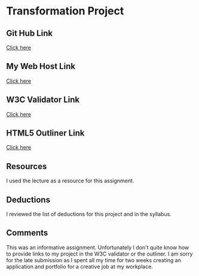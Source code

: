 # Transformation Project

## Git Hub Link
[Click here](https://github.com/lorruche/project_transformation_gibbons_lori)

## My Web Host Link
[Click here](www.lorigibbons.com/project_transformation_gibbons_lori)

## W3C Validator Link
[Click here](https://validator.w3.org/nu/#textarea)

## HTML5 Outliner Link
[Click here](https://gsnedders.html5.org/outliner/process.py)

## Resources
I used the lecture as a resource for this assignment.

## Deductions
I reviewed the list of deductions for this project and in the syllabus.

## Comments
This was an informative assignment.  Unfortunately I don't quite know how to provide links to my project in the W3C validator or the outliner.  I am sorry for the late submission as I spent all my time for two weeks creating an application and portfolio for a creative job at my workplace.
